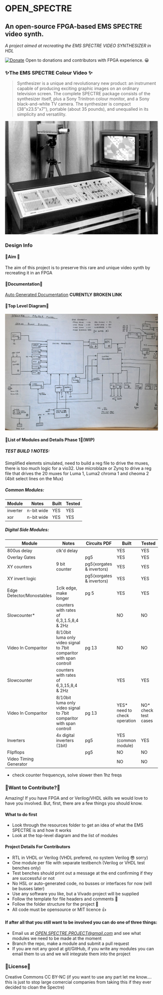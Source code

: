 # OPEN_SPECTRE
## An open-source FPGA-based EMS SPECTRE video synth.
*A project aimed at recreating the EMS SPECTRE VIDEO SYNTHESIZER in HDL*

[![Donate](https://img.shields.io/badge/Donate-PayPal-green.svg)](https://www.paypal.com/donate/?hosted_button_id=LSMYWSM7M7EEA)
Open to donations and contributors with FPGA experience. 😀 

###  ✨The EMS SPECTRE Colour Video ✨
>Synthesizer is a unique and revolutionary new product: an instrument capable of producing exciting graphic images on an ordinary television screen. The complete SPECTRE package consists of the synthesizer itself, plus a Sony Trinitron colour monitor, and a Sony black-and-white TV camera. The synthesizer is compact (38"x23.5"x7"), portable (about 35 pounds), and unequalled in its simplicity and versatility.

![EMS SPECTRE](/Spectron%20Resources/Product%20Photos/spectre1.jpg)

### Design Info
#### 🎉Aim 🎉
The aim of this project is to preserve this rare and unique video synth by recreating it in an FPGA

#### 🍒Documentation🍒
[Auto Generated Documentation](https://cfoge.github.io/OPEN_SPECTRE-/) **CURENTLY BROKEN LINK**

#### 🥨Top Level Diagram🥨
![EMS Diagram](/top%20level%20design/block_design_original.JPG)

#### 🍨List of Modules and Details Phase 1🍨(WIP)

##### TEST BUILD 1 NOTES:
Simplified elemnts simulated, need to build a reg file to drive the muxes, there is too much logic for a vio32.
Use microblaze or Zynq to drive a reg file that drives the 20 muxes for Luma 1, Luma2 chroma 1 and cheoma 2 (4bit select lines on the Mux)

##### Common Modules:
| Module | Notes | Built |Tested |
| ------ | ------ |-----|-----|
| inverter | n-bit wide |YES| YES|
| xor | n-bit wide |YES| YES|

##### Digital Side Modules:

| Module | Notes | Circuits PDF | Built |Tested |
| ------ | ------ |-----|-----|-----|
| 800us delay | clk'd delay ||YES|YES|
| Overlay Gates |  |pg5|YES|YES|
| XY counters |9 bit counter  |pg5(xorgates & invertors)|YES|YES|
| XY invert logic |  |pg5(xorgates & invertors)|YES|YES|
| Edge Detector/Monostables | 1clk edge, make longer |pg 5|YES|YES|
| Slowcounter* | counters with rates of 6,3,1.5,8,4 & 2Hz ||NO|NO|
|Video In Comparitor|8/10bit luma only video signal to 7bit comparitor with span controll|pg 13| NO | NO|
| Slowcounter | counters with rates of 6,3,15,8,4 & 2Hz ||YES|YES|
|Video In Comparitor|8/10bit luma only video signal to 7bit comparitor with span controll|pg 13| YES* need to check operation | NO* check test cases| 
| Inverters |4x digital inverters (1bit)|pg5| YES (common module) | YES |
| Flipflops ||pg5| NO | NO |
| Video Timing Generator || |NO|NO|

* check counter frequencys, solve slower then 1hz freqs

### 🍣Want to Contribute?🍣
Amazing! If you have FPGA and or Verilog/VHDL skills we would love to have you involved. But, first, there are a few things you should know. 
#### What to do first
- Look through the resources folder to get an idea of what the EMS SPECTRE is and how it works
- Look at the top-level diagram and the list of modules
#### Project Details For Contributors
- RTL in VHDL or Verilog (VHDL prefered, no system Verilog 😎 sorry) 
- One module per file with separate testbench (Verilog or VHDL test benches only)
- Test benches should print out a message at the end confirming if they are successful or not
- No HSL or auto-generated code, no busses or interfaces for now (will be busses later)
- Use any software you like, but a Vivado project will be supplied
- Follow the template for file headers and comments 📑
- Follow the folder structure for the project 📂
- All code must be opensource or MIT licence 👍

#### If after all that you still want to be involved you can do one of three things:
- Email us at *OPEN.SPECTRE.PROJECT@gmail.com* and see what modules we need to be made at the moment
- Branch the repo, make a module and submit a pull request 
- If you are not any good at git/GitHub, if you write any modules you can email them to us and we will integrate them into the project

### 🐙License🐙
Creative Commons CC BY-NC (if you want to use any part let me know.... this is just to stop large comercial companies from taking this if they ever decided to cloan the Spectre)


[//]: # (These are reference links used in the body of this note and get stripped out when the markdown processor does its job. There is no need to format nicely because it shouldn't be seen. Thanks SO - http://stackoverflow.com/questions/4823468/store-comments-in-markdown-syntax)

   [dill]: <https://github.com/joemccann/dillinger>
   [git-repo-url]: <https://github.com/joemccann/dillinger.git>
   [john gruber]: <http://daringfireball.net>
   [df1]: <http://daringfireball.net/projects/markdown/>
   [markdown-it]: <https://github.com/markdown-it/markdown-it>
   [Ace Editor]: <http://ace.ajax.org>
   [node.js]: <http://nodejs.org>
   [Twitter Bootstrap]: <http://twitter.github.com/bootstrap/>
   [jQuery]: <http://jquery.com>
   [@tjholowaychuk]: <http://twitter.com/tjholowaychuk>
   [express]: <http://expressjs.com>
   [AngularJS]: <http://angularjs.org>
   [Gulp]: <http://gulpjs.com>

   [PlDb]: <https://github.com/joemccann/dillinger/tree/master/plugins/dropbox/README.md>
   [PlGh]: <https://github.com/joemccann/dillinger/tree/master/plugins/github/README.md>
   [PlGd]: <https://github.com/joemccann/dillinger/tree/master/plugins/googledrive/README.md>
   [PlOd]: <https://github.com/joemccann/dillinger/tree/master/plugins/onedrive/README.md>
   [PlMe]: <https://github.com/joemccann/dillinger/tree/master/plugins/medium/README.md>
   [PlGa]: <https://github.com/RahulHP/dillinger/blob/master/plugins/googleanalytics/README.md>
